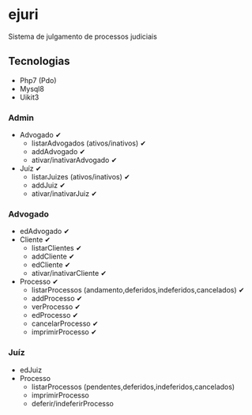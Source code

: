 # ejuri
Sistema de julgamento de processos judiciais

## Tecnologias
- Php7 (Pdo)
- Mysql8
- Uikit3

### Admin
- Advogado ✔
    - listarAdvogados (ativos/inativos) ✔
    - addAdvogado ✔
    - ativar/inativarAdvogado ✔
- Juíz ✔
    - listarJuizes (ativos/inativos) ✔
    - addJuiz ✔
    - ativar/inativarJuiz ✔

### Advogado
- edAdvogado ✔
- Cliente ✔
    - listarClientes ✔
    - addCliente ✔
    - edCliente ✔
    - ativar/inativarCliente ✔
- Processo ✔
    - listarProcessos (andamento,deferidos,indeferidos,cancelados) ✔
    - addProcesso ✔
    - verProcesso ✔
    - edProcesso ✔
    - cancelarProcesso ✔
    - imprimirProcesso ✔

### Juíz
- edJuiz
- Processo
    - listarProcessos (pendentes,deferidos,indeferidos,cancelados)
    - imprimirProcesso
    - deferir/indeferirProcesso